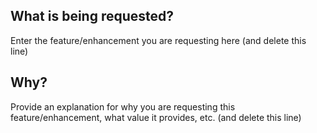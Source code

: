 ## What is being requested?
Enter the feature/enhancement you are requesting here (and delete this line)

## Why?
Provide an explanation for why you are requesting this feature/enhancement, what value it provides, etc. (and delete this line)